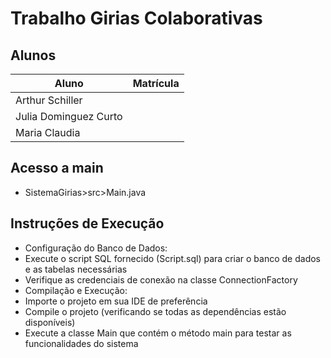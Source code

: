 # Trabalho Girias Colaborativas
## Alunos
|Aluno | Matrícula |
| -- | -- |
| Arthur Schiller  |   |
| Julia Dominguez Curto |  |
| Maria Claudia  |   |
## Acesso a main
- SistemaGirias>src>Main.java

## Instruções de Execução
- Configuração do Banco de Dados:
- Execute o script SQL fornecido (Script.sql) para criar o banco de dados e as tabelas necessárias
- Verifique as credenciais de conexão na classe ConnectionFactory
- Compilação e Execução:
- Importe o projeto em sua IDE de preferência
- Compile o projeto (verificando se todas as dependências estão disponíveis)
- Execute a classe Main que contém o método main para testar as funcionalidades do sistema
